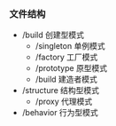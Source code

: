 ### 文件结构
- /build 创建型模式
  - /singleton 单例模式
  - /factory 工厂模式
  - /prototype 原型模式
  - /build 建造者模式
- /structure 结构型模式
  - /proxy 代理模式
- /behavior 行为型模式